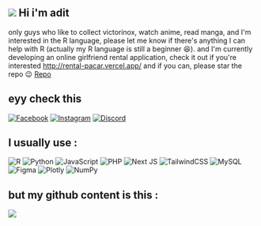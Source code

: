 ## [![](https://visitcount.itsvg.in/api?id=aditrachman&icon=8&color=0)](https://visitcount.itsvg.in)  Hi i'm adit   

only guys who like to collect victorinox, watch anime, read manga, and I'm interested in the R language, please let me know if there's anything I can help with R (actually my R language is still a beginner 😆).
and I'm currently developing an online girlfriend rental application, check it out if you're interested http://rental-pacar.vercel.app/ and if you can, please star the repo 😉 [Repo](https://github.com/aditrachman/rental-pacar)

## eyy check this
[![Facebook](https://img.shields.io/badge/Facebook-%231877F2.svg?logo=Facebook&logoColor=white)](https://facebook.com/aditrachman) [![Instagram](https://img.shields.io/badge/Instagram-%23E4405F.svg?logo=Instagram&logoColor=white)](https://instagram.com/aditrachman23) [![Discord](https://img.shields.io/badge/Discord-%237289DA.svg?logo=discord&logoColor=white)](htttps://discord.gg/https://discord.gg/k3wWXnAMdj) 

## I usually use :
![R](https://img.shields.io/badge/r-%23276DC3.svg?style=for-the-badge&logo=r&logoColor=white) ![Python](https://img.shields.io/badge/python-3670A0?style=for-the-badge&logo=python&logoColor=ffdd54) ![JavaScript](https://img.shields.io/badge/javascript-%23323330.svg?style=for-the-badge&logo=javascript&logoColor=%23F7DF1E) ![PHP](https://img.shields.io/badge/php-%23777BB4.svg?style=for-the-badge&logo=php&logoColor=white) ![Next JS](https://img.shields.io/badge/Next-black?style=for-the-badge&logo=next.js&logoColor=white) ![TailwindCSS](https://img.shields.io/badge/tailwindcss-%2338B2AC.svg?style=for-the-badge&logo=tailwind-css&logoColor=white) ![MySQL](https://img.shields.io/badge/mysql-%2300f.svg?style=for-the-badge&logo=mysql&logoColor=white) 	![Figma](https://img.shields.io/badge/figma-%23F24E1E.svg?style=for-the-badge&logo=figma&logoColor=white) ![Plotly](https://img.shields.io/badge/Plotly-%233F4F75.svg?style=for-the-badge&logo=plotly&logoColor=white) ![NumPy](https://img.shields.io/badge/numpy-%23013243.svg?style=for-the-badge&logo=numpy&logoColor=white)

## but my github content is this :

![](https://github-readme-stats.vercel.app/api/top-langs/?username=aditrachman&theme=dark&hide_border=true&include_all_commits=false&count_private=false&layout=compact)
